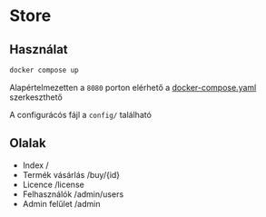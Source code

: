 # Store

## Használat

```sh
docker compose up
```

Alapértelmezetten a `8080` porton elérhető a [docker-compose.yaml](/docker-compose.yml) szerkeszthető

A configurácós fájl a `config/` található

## Olalak

- Index /
- Termék vásárlás /buy/{id}
- Licence /license
- Felhasználók /admin/users
- Admin felűlet /admin
